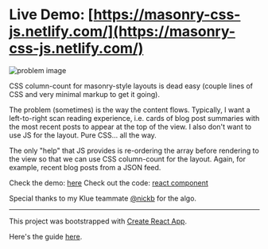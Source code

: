 # Live Demo: [https://masonry-css-js.netlify.com/](https://masonry-css-js.netlify.com/)

![problem image](https://github.com/jessekorzan/masonry-css-js/blob/master/public/problem-css-masonry.png "the problem")

CSS column-count for masonry-style layouts is dead easy (couple lines of CSS and very minimal markup to get it going).

The problem (sometimes) is the way the content flows. Typically, I want a left-to-right scan reading experience, i.e. cards of blog post summaries with the most recent posts to appear at the top of the view. I also don't want to use JS for the layout. Pure CSS... all the way.

The only "help" that JS provides is re-ordering the array before rendering to the view so that we can use CSS column-count for the layout. Again, for example, recent blog posts from a JSON feed.

Check the demo: [here](https://masonry-css-js.netlify.com/)
Check out the code: [react component](https://github.com/jessekorzan/masonry-css-js/blob/master/src/App.js)

Special thanks to my Klue teammate [@nickb](https://twitter.com/nickb) for the algo.

---

This project was bootstrapped with [Create React App](https://github.com/facebookincubator/create-react-app).

Here's the guide [here](https://github.com/facebookincubator/create-react-app/blob/master/packages/react-scripts/template/README.md).

